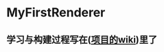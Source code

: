 # MyFirstRenderer
## 学习与构建过程写在([项目的wiki]((https://github.com/peterncy1999/MyFirstRenderer/wiki)))里了
